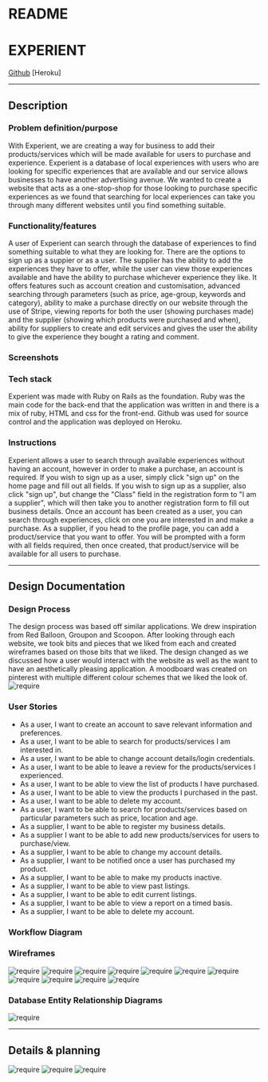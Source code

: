 # README

# EXPERIENT

[Github](https://github.com/Santosh2167/experient)
[Heroku]

---

## Description
### Problem definition/purpose
With Experient, we are creating a way for business to add their products/services which will be made available for users to purchase and experience. Experient is a database of local experiences with users who are looking for specific experiences that are available and our service allows businesses to have another advertising avenue. We wanted to create a website that acts as a one-stop-shop for those looking to purchase specific experiences as we found that searching for local experiences can take you through many different websites until you find something suitable.

### Functionality/features
A user of Experient can search through the database of experiences to find something suitable to what they are looking for. There are the options to sign up as a suppier or as a user. The supplier has the ability to add the experiences they have to offer, while the user can view those experiences available and have the ability to purchase whichever experience they like. It offers features such as account creation and customisation, advanced searching through parameters (such as price, age-group, keywords and category), ability to make a purchase directly on our website through the use of Stripe, viewing reports for both the user (showing purchases made) and the supplier (showing which products were purchased and when), ability for suppliers to create and edit services and gives the user the ability to give the experience they bought a rating and comment.

### Screenshots


### Tech stack
Experient was made with Ruby on Rails as the foundation. Ruby was the main code for the back-end that the application was written in and there is a mix of ruby, HTML and css for the front-end. Github was used for source control and the application was deployed on Heroku.

### Instructions
Experient allows a user to search through available experiences without having an account, however in order to make a purchase, an account is required. If you wish to sign up as a user, simply click "sign up" on the home page and fill out all fields. If you wish to sign up as a supplier, also click "sign up", but change the "Class" field in the registration form to "I am a supplier", which will then take you to another registration form to fill out business details. Once an account has been created as a user, you can search through experiences, click on one you are interested in and make a purchase. As a supplier, if you head to the profile page, you can add a product/service that you want to offer. You will be prompted with a form with all fields required, then once created, that product/service will be available for all users to purchase.

---

## Design Documentation
### Design Process
The design process was based off similar applications. We drew inspiration from Red Balloon, Groupon and Scoopon. After looking through each website, we took bits and pieces that we liked from each and created wireframes based on those bits that we liked. The design changed as we discussed how a user would interact with the website as well as the want to have an aesthetically pleasing application. A moodboard was created on pinterest with multiple different colour schemes that we liked the look of.
![require](docs/pinterest.png)

### User Stories
* As a user, I want to create an account to save relevant information and preferences.
* As a user, I want to be able to search for products/services I am interested in.
* As a user, I want to be able to change account details/login credentials.
* As a user, I want to be able to leave a review for the products/services I experienced.
* As a user, I want to be able to view the list of products I have purchased.
* As a user, I want to be able to view the products I purchased in the past.
* As a user, I want to be able to delete my account.
* As a user, I want to be able to search for products/services based on particular parameters such as price, location and age.
* As a supplier, I want to be able to register my business details.
* As a supplier I want to be able to add new products/services for users to purchase/view.
* As a supplier, I want to be able to change my account details.
* As a supplier, I want to be notified once a user has purchased my product.
* As a supplier, I want to be able to make my products inactive.
* As a supplier, I want to be able to view past listings.
* As a supplier, I want to be able to edit current listings.
* As a supplier, I want to be able to view a report on a timed basis.
* As a supplier, I want to be able to delete my account.

### Workflow Diagram


### Wireframes
![require](docs/wireframe1.png)
![require](docs/wireframe2.png)
![require](docs/wireframe3.png)
![require](docs/wireframe4.png)
![require](docs/wireframe5.png)
![require](docs/wireframe6.png)
![require](docs/wireframe7.png)
![require](docs/wireframe8.png)
![require](docs/wireframe9.png)
![require](docs/wireframe10.png)
![require](docs/wireframe11.png)

### Database Entity Relationship Diagrams
![require](docs/erd.png)

---

## Details & planning
![require](docs/trello1.png)
![require](docs/trello2.png)
![require](docs/trello3.png)

